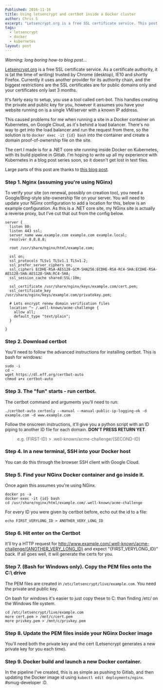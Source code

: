 ```yaml
---
Published: 2016-11-16
title: Using letsencrypt and certbot inside a Docker cluster
author: Chris S
excerpt: "Letsencrypt.org is a free SSL certificate service. This post explains creating and renewing using its certbot for Docker containers."
tags:
  - letsencrypt
  - docker
  - kubernetes
layout: post
---
```


*Warning: long boring how-to blog post*...

[Letsencrypt.org](Letsencrypt.org) is a free SSL certificate service. As a certificate authority, it is (at the time of writing) trusted by Chrome (desktop), IE10 and shortly Firefox. Currently it uses another provider for its authority chain, and the biggest restrictions are the SSL certificates are for public domains only and your certificates only last 3 months.

It's fairly easy to setup, you use a tool called cert-bot. This handles creating the private and public key for you, however it assumes you have your website running on is a single VM/server with a known IP address.

This caused problems for me when running a site in a Docker container on Kubernetes, on Google Cloud, as it's behind a load balancer. There's no way to get into the load balancer and run the request from there, so the solution is to `docker exec -it {id} bash` into the container and create a domain proof-of-ownership file on the site.

The cert I made is for a .NET core site running inside Docker on Kubernetes, with its build pipeline in Gitlab. I'm hoping to write up all my experience with Kubernetes in a blog post series soon, so it doesn't get lost in text files.

Large parts of this post are thanks to [this blog post](https://realguess.net/2016/09/26/installing-let-s-encrypt-ssl-certificate-on-google-app-engine-using-certbot/).

### Step 1. Nginx (assuming you're using NGinx)

To verify your site (on renewal, possibly on creation too), you need a Google/Bing-style site-ownership file on your server. You will need to update your NGinx configuration to add a location for this, below is an example configuration. As this is a .NET core site, my NGinx site is actually a reverse proxy, but I've cut that out from the config below.

	server {
	  listen 80;
	  listen 443 ssl;
	  server_name www.example.com example.com example.local;
	  resolver 8.8.8.8;

	  root /usr/share/nginx/html/example.com;

	  ssl on;
	  ssl_protocols TLSv1 TLSv1.1 TLSv1.2;
	  ssl_prefer_server_ciphers on;
	  ssl_ciphers ECDHE-RSA-AES128-GCM-SHA256:ECDHE-RSA-RC4-SHA:ECDHE-RSA-AES128-SHA:AES128-SHA:RC4-SHA;
	  ssl_session_cache shared:SSL:10m;

	  ssl_certificate /usr/share/nginx/keys/example.com/cert.pem;
	  ssl_certificate_key /usr/share/nginx/keys/example.com/privatekey.pem;

	  # Lets encrypt renew domain verification files
	  location ^~ /.well-known/acme-challenge {
	    allow all;
	    default_type "text/plain";
	  }

	}

### Step 2. Download certbot
You'll need to follow the advanced instructions for installing certbot. This is bash for windows:

	sudo -i
	cd ~
	wget https://dl.eff.org/certbot-auto
	chmod a+x certbot-auto

### Step 3. The "fun" starts - run certbot.

The certbot command and arguments you'll need to run:

	./certbot-auto certonly --manual --manual-public-ip-logging-ok -d example.com -d www.example.com

Follow the onscreen instructions, it'll give you a python script with an ID piping to another ID file for each domain. **DON'T PRESS RETURN YET**.

> e.g. {FIRST-ID} > .well-known/acme-challenge/{SECOND-ID}

### Step 4. In a new terminal, SSH into your Docker host
You can do this through the browser SSH client with Google Cloud.

### Step 5. Find your NGinx Docker container and go inside it.

Once again this assumes you're using NGinx.

	docker ps -a
	docker exec -it {id} bash
	cd /usr/share/nginx/html/example.com/.well-known/acme-challenge

For every ID you were given by certbot before, echo out the id to a file:

	echo FIRST_VERYLONG_ID > ANOTHER_VERY_LONG_ID

### Step 6. Hit enter on the Certbot

It'll try a HTTP request for http://www.example.com/.well-known/acme-challenge/{ANOTHER_VERY_LONG_ID} and expect "{FIRST_VERYLONG_ID}" back. If all goes well, it will generate the certs for you.

### Step 7. (Bash for Windows only). Copy the PEM files onto the C:\ drive

The PEM files are created in `/etc/letsencrypt/live/example.com`. You need the private and public key.

On bash for windows it's easier to just copy these to C: than finding /etc/ on the Windows file system.

	cd /etc/letsencrypt/live/example.com
	more cert.pem > /mnt/c/cert.pem
	more privkey.pem > /mnt/c/privkey.pem

### Step 8. Update the PEM files inside your NGinx Docker image

You'll need both the private key and the cert (Letsencrypt generates a new private key for you each time).

### Step 9. Docker build and launch a new Docker container.

In the pipeline I've created, this is as simple as pushing to Gitlab, and then updating the Docker image id using `kubectl edit deployments/nginx`. #smug-developer :D.
